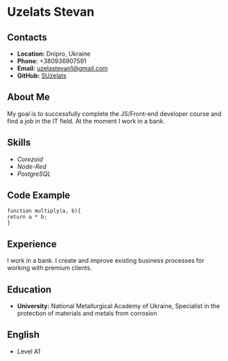# **Uzelats Stevan**

## **Contacts**

* **Location:** Dnipro, Ukraine
* **Phone:** +380936907591
* **Email:** uzelastevan1@gmail.com
* **GitHub:** [SUzelats](https://github.com/SUzelats "Описание")


## **About Me** 
My goal is to successfully complete the JS/Front-end developer course and find a job in the IT field. At the moment I work in a bank.


## **Skills**
* *Corezoid*
* *Node-Red*
* *PostgreSQL*


## **Code Example**

```
function multiply(a, b){
return a * b;
}
```

## **Experience**
I work in a bank. I create and improve existing business processes for working with premium clients.

## **Education**
* **University:** National Metallurgical Academy of Ukraine, Specialist in the protection of materials and metals from corrosion


## **English**
* Level A1